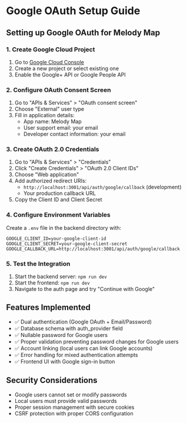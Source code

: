 # Google OAuth Setup Guide

## Setting up Google OAuth for Melody Map

### 1. Create Google Cloud Project

1. Go to [Google Cloud Console](https://console.cloud.google.com/)
2. Create a new project or select existing one
3. Enable the Google+ API or Google People API

### 2. Configure OAuth Consent Screen

1. Go to "APIs & Services" > "OAuth consent screen"
2. Choose "External" user type
3. Fill in application details:
   - App name: Melody Map
   - User support email: your email
   - Developer contact information: your email

### 3. Create OAuth 2.0 Credentials

1. Go to "APIs & Services" > "Credentials"
2. Click "Create Credentials" > "OAuth 2.0 Client IDs"
3. Choose "Web application"
4. Add authorized redirect URIs:
   - `http://localhost:3001/api/auth/google/callback` (development)
   - Your production callback URL
5. Copy the Client ID and Client Secret

### 4. Configure Environment Variables

Create a `.env` file in the backend directory with:

```env
GOOGLE_CLIENT_ID=your-google-client-id
GOOGLE_CLIENT_SECRET=your-google-client-secret
GOOGLE_CALLBACK_URL=http://localhost:3001/api/auth/google/callback
```

### 5. Test the Integration

1. Start the backend server: `npm run dev`
2. Start the frontend: `npm run dev`
3. Navigate to the auth page and try "Continue with Google"

## Features Implemented

- ✅ Dual authentication (Google OAuth + Email/Password)
- ✅ Database schema with auth_provider field
- ✅ Nullable password for Google users
- ✅ Proper validation preventing password changes for Google users
- ✅ Account linking (local users can link Google accounts)
- ✅ Error handling for mixed authentication attempts
- ✅ Frontend UI with Google sign-in button

## Security Considerations

- Google users cannot set or modify passwords
- Local users must provide valid passwords
- Proper session management with secure cookies
- CSRF protection with proper CORS configuration
